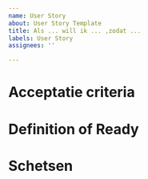 ```yaml
---
name: User Story
about: User Story Template
title: Als ... will ik ... ,zodat ...
labels: User Story
assignees: ''

---
```


# Acceptatie criteria

# Definition of Ready

# Schetsen

[comment]: <Plaats je schermschetsen in de directory /.scrum/assets/ en verwijs hier naar de afbeelding. In MarkDown doe je dit met de volgende constructie: [label](url). De URL voor de schets is te achterhalen door de image op de github site te raadplegen en vervolgens de link van de download button te kopieren>
